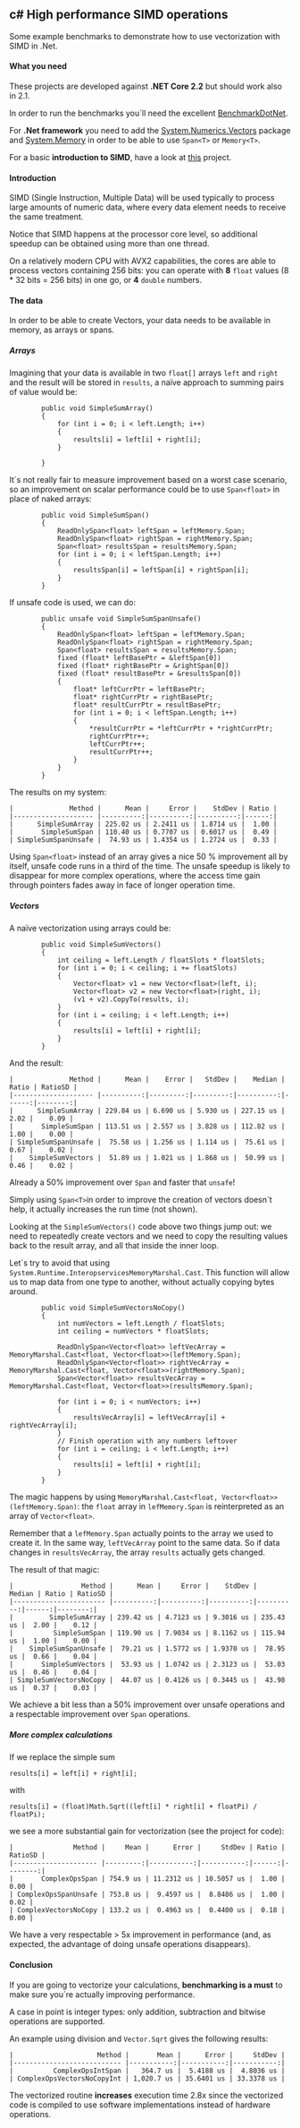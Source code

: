 ## c# High performance SIMD operations

Some example benchmarks to demonstrate how to use vectorization with SIMD in .Net.

#### What you need ####
These projects are developed against **.NET Core 2.2** but should work also in 2.1.

In order to run the benchmarks you´ll need the excellent  [BenchmarkDotNet](https://www.nuget.org/packages/BenchmarkDotNet/).

For **.Net framework** you need to add the [System.Numerics.Vectors](https://www.nuget.org/packages/System.Numerics.Vectors/) package and [System.Memory](https://www.nuget.org/packages/System.Memory/) in order to be able to use `Span<T>` or `Memory<T>`.

For a basic **introduction to SIMD**, have a look at [this](https://github.com/CBGonzalez/SIMDIntro) project.

#### Introduction ####

SIMD (Single Instruction, Multiple Data) will be used typically to process large amounts of numeric data, where every data element needs to receive the same treatment.

Notice that SIMD happens at the processor core level, so additional speedup can be obtained using more than one thread.

On a relatively modern CPU with AVX2 capabilities, the cores are able to process vectors containing 256 bits: you can operate with **8** `float` values (8 * 32 bits = 256 bits) in one go, or **4** `double` numbers.

#### The data ####

In order to be able to create Vectors, your data needs to be available in memory, as arrays or spans.

##### Arrays #####

Imagining that your data is available in two `float[]` arrays `left` and `right` and the result will be stored in `results`, a naïve approach to summing pairs of value would be:

```
        public void SimpleSumArray()
        {
            for (int i = 0; i < left.Length; i++)
            {
                results[i] = left[i] + right[i];
            }

        }
```

It´s not really fair to measure improvement based on a worst case scenario, so an improvement on scalar performance could be to use `Span<float>` in place of naked arrays:

```
        public void SimpleSumSpan()
        {            
            ReadOnlySpan<float> leftSpan = leftMemory.Span;
            ReadOnlySpan<float> rightSpan = rightMemory.Span;
            Span<float> resultsSpan = resultsMemory.Span;            
            for (int i = 0; i < leftSpan.Length; i++)
            {
                resultsSpan[i] = leftSpan[i] + rightSpan[i];
            }
        }
```
If unsafe code is used, we can do:
```
        public unsafe void SimpleSumSpanUnsafe()
        {                    
            ReadOnlySpan<float> leftSpan = leftMemory.Span;
            ReadOnlySpan<float> rightSpan = rightMemory.Span;
            Span<float> resultsSpan = resultsMemory.Span;                
            fixed (float* leftBasePtr = &leftSpan[0])
            fixed (float* rightBasePtr = &rightSpan[0])
            fixed (float* resultBasePtr = &resultsSpan[0])
            {
                float* leftCurrPtr = leftBasePtr;
                float* rightCurrPtr = rightBasePtr;
                float* resultCurrPtr = resultBasePtr;
                for (int i = 0; i < leftSpan.Length; i++)
                {
                    *resultCurrPtr = *leftCurrPtr + *rightCurrPtr;
                    rightCurrPtr++;
                    leftCurrPtr++;
                    resultCurrPtr++;
                }
            }            
        }
```

The results on my system:

```
|              Method |      Mean |     Error |    StdDev | Ratio |
|-------------------- |----------:|----------:|----------:|------:|
|      SimpleSumArray | 225.02 us | 2.2411 us | 1.8714 us |  1.00 |
|       SimpleSumSpan | 110.40 us | 0.7707 us | 0.6017 us |  0.49 |
| SimpleSumSpanUnsafe |  74.93 us | 1.4354 us | 1.2724 us |  0.33 |
```


Using `Span<float>` instead of an array gives a nice 50 % improvement all by itself, unsafe code runs in a third of the time. The unsafe speedup is likely to disappear for more complex operations, where the access time gain through pointers fades away in face of longer operation time.

##### Vectors #####

A naïve vectorization using arrays could be:
```
        public void SimpleSumVectors()
        {            
            int ceiling = left.Length / floatSlots * floatSlots;            
            for (int i = 0; i < ceiling; i += floatSlots)
            {
                Vector<float> v1 = new Vector<float>(left, i);
                Vector<float> v2 = new Vector<float>(right, i);
                (v1 + v2).CopyTo(results, i);
            }
            for (int i = ceiling; i < left.Length; i++)
            {
                results[i] = left[i] + right[i];
            }
        }
```
And the result:
```
|              Method |      Mean |    Error |   StdDev |    Median | Ratio | RatioSD |
|-------------------- |----------:|---------:|---------:|----------:|------:|--------:|
|      SimpleSumArray | 229.84 us | 6.690 us | 5.930 us | 227.15 us |  2.02 |    0.09 |
|       SimpleSumSpan | 113.51 us | 2.557 us | 3.828 us | 112.82 us |  1.00 |    0.00 |
| SimpleSumSpanUnsafe |  75.58 us | 1.256 us | 1.114 us |  75.61 us |  0.67 |    0.02 |
|    SimpleSumVectors |  51.89 us | 1.021 us | 1.868 us |  50.99 us |  0.46 |    0.02 |
```
Already a 50% improvement over `Span` and faster that `unsafe`!

Simply using `Span<T>`in order to improve the creation of vectors doesn´t help, it actually increases the run time (not shown).

Looking at the `SimpleSumVectors()` code above two things jump out: we need to repeatedly create vectors and we need to copy the resulting values back to the result array, and all that inside the inner loop.

Let´s try to avoid that using `System.Runtime.InteropservicesMemoryMarshal.Cast`. This function will allow us to map data from one type to another, without actually copying bytes around.

```
        public void SimpleSumVectorsNoCopy()
        {
            int numVectors = left.Length / floatSlots;
            int ceiling = numVectors * floatSlots;

            ReadOnlySpan<Vector<float>> leftVecArray = MemoryMarshal.Cast<float, Vector<float>>(leftMemory.Span);
            ReadOnlySpan<Vector<float>> rightVecArray = MemoryMarshal.Cast<float, Vector<float>>(rightMemory.Span);
            Span<Vector<float>> resultsVecArray = MemoryMarshal.Cast<float, Vector<float>>(resultsMemory.Span);

            for (int i = 0; i < numVectors; i++)
            {
                resultsVecArray[i] = leftVecArray[i] + rightVecArray[i];
            }
            // Finish operation with any numbers leftover
            for (int i = ceiling; i < left.Length; i++)
            {
                results[i] = left[i] + right[i];
            }
        }
```
The magic happens by using `MemoryMarshal.Cast<float, Vector<float>>(leftMemory.Span)`: the `float` array in `lefMemory.Span` is reinterpreted as an array of `Vector<float>`.

Remember that a `lefMemory.Span` actually points to the array we used to create it. In the same way, `leftVecArray` point to the same data. So if data changes in `resultsVecArray`, the array `results` actually gets changed.

The result of that magic:
```
|                 Method |      Mean |     Error |    StdDev |    Median | Ratio | RatioSD |
|----------------------- |----------:|----------:|----------:|----------:|------:|--------:|
|         SimpleSumArray | 239.42 us | 4.7123 us | 9.3016 us | 235.43 us |  2.00 |    0.12 |
|          SimpleSumSpan | 119.90 us | 7.9034 us | 8.1162 us | 115.94 us |  1.00 |    0.00 |
|    SimpleSumSpanUnsafe |  79.21 us | 1.5772 us | 1.9370 us |  78.95 us |  0.66 |    0.04 |
|       SimpleSumVectors |  53.93 us | 1.0742 us | 2.3123 us |  53.03 us |  0.46 |    0.04 |
| SimpleSumVectorsNoCopy |  44.07 us | 0.4126 us | 0.3445 us |  43.98 us |  0.37 |    0.03 |
```
We achieve a bit less than a 50% improvement over unsafe operations and a respectable improvement over `Span` operations.

##### More complex calculations #####

If we replace the simple sum

```
results[i] = left[i] + right[i];
```
 with
 ```
results[i] = (float)Math.Sqrt((left[i] * right[i] + floatPi) / floatPi);
 ```
we see a more substantial gain for vectorization (see the project for code):
```
|               Method |     Mean |      Error |     StdDev | Ratio | RatioSD |
|--------------------- |---------:|-----------:|-----------:|------:|--------:|
|       ComplexOpsSpan | 754.9 us | 11.2312 us | 10.5057 us |  1.00 |    0.00 |
| ComplexOpsSpanUnsafe | 753.8 us |  9.4597 us |  8.8486 us |  1.00 |    0.02 |
| ComplexVectorsNoCopy | 133.2 us |  0.4963 us |  0.4400 us |  0.18 |    0.00 |
```
We have a very respectable > 5x improvement in performance (and, as expected, the advantage of doing unsafe operations disappears).

#### Conclusion ####

If you are going to vectorize your calculations, **benchmarking is a must** to make sure you´re actually improving performance.

A case in point is integer types: only addition, subtraction and bitwise operations are supported.

An example using division and `Vector.Sqrt` gives the following results:
```
|                     Method |       Mean |      Error |     StdDev |
|--------------------------- |-----------:|-----------:|-----------:|
|          ComplexOpsIntSpan |   364.7 us |  5.4188 us |  4.8036 us |
| ComplexOpsVectorsNoCopyInt | 1,020.7 us | 35.6401 us | 33.3378 us |
```
The vectorized routine **increases** execution time 2.8x since the vectorized code is compiled to use software implementations instead of hardware operations.
